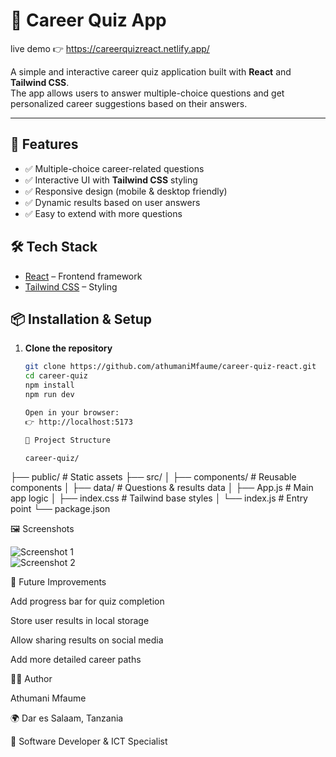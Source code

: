 # 🎯 Career Quiz App

live demo  👉 https://careerquizreact.netlify.app/

A simple and interactive career quiz application built with **React** and **Tailwind CSS**.  
The app allows users to answer multiple-choice questions and get personalized career suggestions based on their answers.

---

## 🚀 Features
- ✅ Multiple-choice career-related questions  
- ✅ Interactive UI with **Tailwind CSS** styling  
- ✅ Responsive design (mobile & desktop friendly)  
- ✅ Dynamic results based on user answers  
- ✅ Easy to extend with more questions  

## 🛠️ Tech Stack
- [React](https://react.dev/) – Frontend framework  
- [Tailwind CSS](https://tailwindcss.com/) – Styling  

## 📦 Installation & Setup

1. **Clone the repository**
   ```bash
   git clone https://github.com/athumaniMfaume/career-quiz-react.git
   cd career-quiz
   npm install
   npm run dev

   Open in your browser:
   👉 http://localhost:5173

   📂 Project Structure

   career-quiz/
├── public/             # Static assets
├── src/
│   ├── components/     # Reusable components
│   ├── data/           # Questions & results data
│   ├── App.js          # Main app logic
│   ├── index.css       # Tailwind base styles
│   └── index.js        # Entry point
└── package.json

🖼️ Screenshots

![Screenshot 1](./r1.PNG)  
![Screenshot 2](./r2.PNG)   

🔮 Future Improvements

Add progress bar for quiz completion

Store user results in local storage

Allow sharing results on social media

Add more detailed career paths

👨‍💻 Author

Athumani Mfaume

🌍 Dar es Salaam, Tanzania

💼 Software Developer & ICT Specialist

